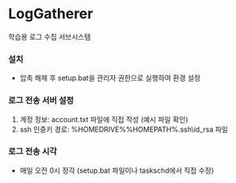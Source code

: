 # LogGatherer
학습용 로그 수집 서브시스템

### 설치
- 압축 해제 후 setup.bat을 관리자 권한으로 실행하여 환경 설정

### 로그 전송 서버 설정
1. 계정 정보:		account.txt 파일에 직접 작성 (예시 파일 확인)
2. ssh 인증키 경로:	%HOMEDRIVE%%HOMEPATH%\.ssh\id_rsa 파일

### 로그 전송 시각
- 매일 오전 0시 정각 (setup.bat 파일이나 taskschd에서 직접 수정)
